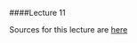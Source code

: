 ####Lecture 11

Sources for this lecture are [here](https://github.com/Kottans/csharp-slides/tree/master/slides/11%20LINQ%20pt2)